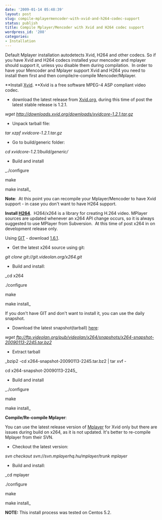 ```yaml
---
date: '2009-01-14 05:48:39'
layout: post
slug: compile-mplayermencoder-with-xvid-and-h264-codec-support
status: publish
title: Compile Mplayer/Mencoder with Xvid and H264 codec support
wordpress_id: '208'
categories:
- Installation
---
```


Default Mplayer installation autodetects Xvid, H264 and other codecs.  So if you have Xvid and H264 codecs installed your mencoder and mplayer should support it, unless you disable them during compilation.  In order to have your Mencoder and Mplayer support Xvid and H264 you need to install them first and then compile/re-compile Mencoder/Mplayer.




**Install [Xvid](http://www.xvid.org/). **Xvid is a free software MPEG-4 ASP compliant video codec.






  * download the latest release from [Xvid.org](http://www.xvid.org/Downloads.43.0.html), during this time of post the latest stable release is 1.2.1.  

_wget http://downloads.xvid.org/downloads/xvidcore-1.2.1.tar.gz_


  * Unpack tarball file:  

_tar xzpf xvidcore-1.2.1.tar.gz_


  * Go to build/generic folder:  

_cd xvidcore-1.2.1/build/generic/_



  * Build and install  

_./configure  

make  

make install_




**Note**:  At this point you can recompile your Mplayer/Mencoder to have Xvid support - in case you don't want to have H264 support.




**Install [H264](http://developers.videolan.org/x264.html)**.  H264/x264 is a library for creating H.264 video. MPlayer sources are updated whenever an x264 API change occurs, so it is always suggested to use MPlayer from Subversion.  At this time of post x264 in on development release only.




Using [GIT](http://git-scm.com) - download [1.6.1](http://www.kernel.org/pub/software/scm/git/git-1.6.1.tar.gz).






  * Get the latest x264 source using git:  

_git clone git://git.videolan.org/x264.git_


  * Build and install:  

_cd x264  

./configure  

make  

make install_




If you don't have GIT and don't want to install it, you can use the daily snapshot.






  * Download the latest snapshot(tarball) [here](ftp://ftp.videolan.org/pub/videolan/x264/snapshots/):  

_wget ftp://ftp.videolan.org/pub/videolan/x264/snapshots/x264-snapshot-20090113-2245.tar.bz2_


  * Extract tarball  

_bzip2 -cd x264-snapshot-20090113-2245.tar.bz2 | tar xvf -  

cd x264-snapshot-20090113-2245_


  * Build and install  

_./configure  

make  

make install_




**Compile/Re-compile Mplayer**:




You can use the latest release version of [Mplayer](http://www3.mplayerhq.hu/MPlayer/releases/) for Xvid only but there are issues during build on x264, as it is not updated.  It's better to re-compile Mplayer from their SVN.






  * Checkout the latest version:  

_svn checkout svn://svn.mplayerhq.hu/mplayer/trunk mplayer_


  * Build and install:  

_cd mplayer  

./configure  

make  

make install_




**NOTE:** This install process was tested on Centos 5.2.




